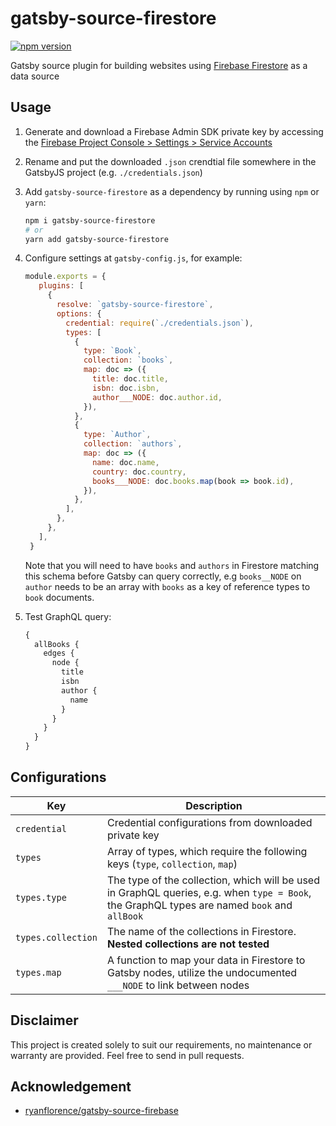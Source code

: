# gatsby-source-firestore

[![npm version](https://badge.fury.io/js/gatsby-source-firestore.svg)](https://badge.fury.io/js/gatsby-source-firestore)

Gatsby source plugin for building websites using
[Firebase Firestore](https://firebase.google.com/products/firestore)
as a data source

## Usage

1. Generate and download a Firebase Admin SDK private key by accessing the
   [Firebase Project Console > Settings > Service Accounts](https://console.firebase.google.com/project/_/settings/serviceaccounts/adminsdk)

2. Rename and put the downloaded `.json` crendtial file somewhere in the
   GatsbyJS project (e.g. `./credentials.json`)

3. Add `gatsby-source-firestore` as a dependency by running using `npm` or `yarn`:

   ```sh
   npm i gatsby-source-firestore
   # or
   yarn add gatsby-source-firestore
   ```

4. Configure settings at `gatsby-config.js`, for example:

   ```js
   module.exports = {
      plugins: [
        {
          resolve: `gatsby-source-firestore`,
          options: {
            credential: require(`./credentials.json`),
            types: [
              {
                type: `Book`,
                collection: `books`,
                map: doc => ({
                  title: doc.title,
                  isbn: doc.isbn,
                  author___NODE: doc.author.id,
                }),
              },
              {
                type: `Author`,
                collection: `authors`,
                map: doc => ({
                  name: doc.name,
                  country: doc.country,
                  books___NODE: doc.books.map(book => book.id),
                }),
              },
            ],
          },
        },
      ],
    }
   ```

   Note that you will need to have `books` and `authors` in Firestore matching
   this schema before Gatsby can query correctly, e.g `books__NODE` on `author`
   needs to be an array with `books` as a key of reference types to `book`
   documents.

5. Test GraphQL query:

    ```graphql
    {
      allBooks {
        edges {
          node {
            title
            isbn
            author {
              name
            }
          }
        }
      }
    }
    ```

## Configurations

| Key                | Description                                                                                                                                  |
| ------------------ | -------------------------------------------------------------------------------------------------------------------------------------------- |
| `credential`       | Credential configurations from downloaded private key                                                                                        |
| `types`            | Array of types, which require the following keys (`type`, `collection`, `map`)                                                               |
| `types.type`       | The type of the collection, which will be used in GraphQL queries, e.g. when `type = Book`, the GraphQL types are named `book` and `allBook` |
| `types.collection` | The name of the collections in Firestore. **Nested collections are not tested**                                                              |
| `types.map`        | A function to map your data in Firestore to Gatsby nodes, utilize the undocumented `___NODE` to link between nodes                           |

## Disclaimer

This project is created solely to suit our requirements, no maintenance or
warranty are provided. Feel free to send in pull requests.

## Acknowledgement

- [ryanflorence/gatsby-source-firebase](https://github.com/ryanflorence/gatsby-source-firebase)
